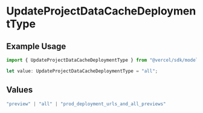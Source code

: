# UpdateProjectDataCacheDeploymentType

## Example Usage

```typescript
import { UpdateProjectDataCacheDeploymentType } from "@vercel/sdk/models/updateprojectdatacacheop.js";

let value: UpdateProjectDataCacheDeploymentType = "all";
```

## Values

```typescript
"preview" | "all" | "prod_deployment_urls_and_all_previews"
```